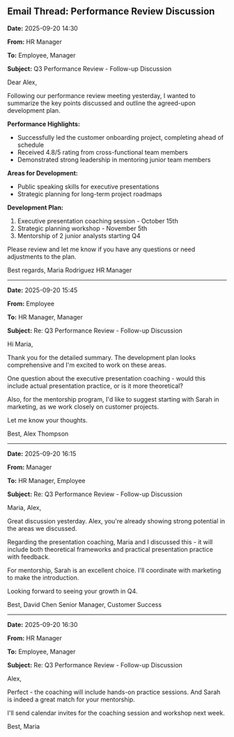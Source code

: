 ## Email Thread: Performance Review Discussion

**Date:** 2025-09-20 14:30

**From:** HR Manager

**To:** Employee, Manager

**Subject:** Q3 Performance Review - Follow-up Discussion

Dear Alex,

Following our performance review meeting yesterday, I wanted to summarize the key points discussed and outline the agreed-upon development plan.

**Performance Highlights:**
- Successfully led the customer onboarding project, completing ahead of schedule
- Received 4.8/5 rating from cross-functional team members
- Demonstrated strong leadership in mentoring junior team members

**Areas for Development:**
- Public speaking skills for executive presentations
- Strategic planning for long-term project roadmaps

**Development Plan:**
1. Executive presentation coaching session - October 15th
2. Strategic planning workshop - November 5th
3. Mentorship of 2 junior analysts starting Q4

Please review and let me know if you have any questions or need adjustments to the plan.

Best regards,
Maria Rodriguez
HR Manager

---

**Date:** 2025-09-20 15:45

**From:** Employee

**To:** HR Manager, Manager

**Subject:** Re: Q3 Performance Review - Follow-up Discussion

Hi Maria,

Thank you for the detailed summary. The development plan looks comprehensive and I'm excited to work on these areas.

One question about the executive presentation coaching - would this include actual presentation practice, or is it more theoretical?

Also, for the mentorship program, I'd like to suggest starting with Sarah in marketing, as we work closely on customer projects.

Let me know your thoughts.

Best,
Alex Thompson

---

**Date:** 2025-09-20 16:15

**From:** Manager

**To:** HR Manager, Employee

**Subject:** Re: Q3 Performance Review - Follow-up Discussion

Maria, Alex,

Great discussion yesterday. Alex, you're already showing strong potential in the areas we discussed.

Regarding the presentation coaching, Maria and I discussed this - it will include both theoretical frameworks and practical presentation practice with feedback.

For mentorship, Sarah is an excellent choice. I'll coordinate with marketing to make the introduction.

Looking forward to seeing your growth in Q4.

Best,
David Chen
Senior Manager, Customer Success

---

**Date:** 2025-09-20 16:30

**From:** HR Manager

**To:** Employee, Manager

**Subject:** Re: Q3 Performance Review - Follow-up Discussion

Alex,

Perfect - the coaching will include hands-on practice sessions. And Sarah is indeed a great match for your mentorship.

I'll send calendar invites for the coaching session and workshop next week.

Best,
Maria

